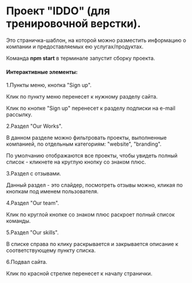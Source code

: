 # Проект "IDDO" (для тренировочной верстки). 

Это страничка-шаблон, на которой можно разместить информацию о компании и предоставляемых ею услугах/продуктах.

Команда **npm start** в терминале запустит сборку проекта.

#### Интерактивные элементы:

1.Пункты меню, кнопка "Sign up".

Клик по пункту меню перенесет к нужному разделу сайта.

Клик по кнопке "Sign up" перенесет к разделу подписки на e-mail рассылку.


2.Раздел "Our Works".

В данном разделе можно фильтровать проекты, выполненные компанией, по отдельным категориям: "website", "branding".

По умолчанию отображаются все проекты, чтобы увидеть полный список - кликнете на круглую кнопку со знаком плюс.

3.Раздел с отзывами.

Данный раздел - это слайдер, посмотреть отзывы можно, кликая по кнопкам под именем пользователя.

4.Раздел "Our team".

Клик по круглой кнопке со знаком плюс раскроет полный список команды.

5.Раздел "Our skills".

В списке справа по клику раскрывается и закрывается описание к соответствующему пункту списка.

6.Подвал сайта.

Клик по красной стрелке перенесет к началу странички.
